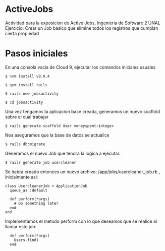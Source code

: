 # ActiveJobs
Actividad para la exposicion de Active Jobs, Ingenieria de Software 2 UNAL
Ejercicio: Crear un Job basico que elimine todos los registros que cumplan cierta propiedad

# Pasos iniciales

En una consola vacia de Cloud 9, ejecutar los comandos iniciales usuales

```
$ nvm install v8.9.4
```

```
$ gem install rails
```

```
$ rails new jobsactivity
```

```
$ cd jobsactivity
```

Una vez tengamos la aplicacion base creada, generamos un nuevo scaffold sobre el cual trabajar

```
$ rails generate scaffold User moneyspent:integer
```

Nos aseguramos que la base de datos se actualice

```
$ rails db:migrate
```

Generamos el nuevo Job que tendra la logica a ejecutar.

```
$ rails generate job usercleaner
```

Se habra creado entonces un nuevo archivo: /app/jobs/usercleaner_job.rb , inicialmente asi:

```
class UsercleanerJob < ApplicationJob
  queue_as :default

  def perform(*args)
    # Do something later
  end
end
```

Implementamos el metodo perform con lo que deseamos que se realice al llamar este job:

```
  def perform(*args)
    Users.find(
  end
```
